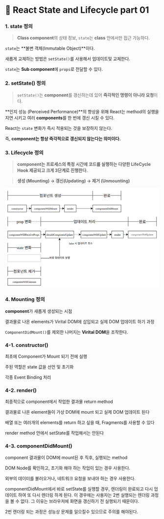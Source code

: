 # 📄 React State and Lifecycle part 01

### 1. state 정의

> **Class component**의 상태 정보, `state`는 **class** 안에서만 접근 가능하다.

`state`는 **불변 객체\(Immutable Object\)**이다.

새롭게 교체하는 방법은 `setState()`를 사용해서 업데이트및 교체한다.

`state`는 **Sub component**에 `props`로 전달할 수 있다.

### 2. setState\(\) 정의

> `setState()`는 **component**를 갱신하는데 있어 **즉각적인 명령이 아니라 요청**이다.

**인지 성능 \(Perceived Performance\)**의 향상을 위해 React는 method의 실행을 지연 시키고 여러 **components**를 한 번에 갱신 시킬 수 있다.

React는 `state` 변화가 즉시 적용되는 것을 보장하지 않는다.

즉, **component는 항상 즉각적으로 갱신되지 않는다는 의미이다.**

### 3. Lifecycle 정의

> **component는 프로세스의 특정 시간에 코드를 실행하는 다양한 LifeCycle Hook 제공되고 크게 3단계로 진행한다.**

> **생성 \(Mounting\) → 갱신\(Updating\) → 제거 \(Unmounting\)**

![](../.gitbook/assets/screenshot-from-2016-12-10-00-21-26-1.png)

### 4. Mounting 정의

**component**가 새롭게 생성되는 시점

결과물로 나온 elements가 Virital DOM에 삽입되고 실제 DOM 업데이트 하기 과정

`ComponentDidMount()`를 제외한 나머지는 **Virital DOM**을 조작한다.

### 4-1. constructor\(\)

최초에 Component가 Mount 되기 전에 실행

주된 역할은 state 값을 선언 및 초기화

각종 Event Binding 처리

### 4-2. render\(\)

최종적으로 component에서 작업한 결과물 return method

결과물로 나온 element들이 가상 DOM에 mount 되고 실제 DOM 업데이트 된다

배열 또는 여러개의 elements를 return 하고 싶을 때, Fragments를 사용할 수 있다

render method 안에서 setState를 작업해서는 안된다

### 4-3. componentDidMount\(\)

component 결과물이 DOM에 mount된 후 직후, 실행되는 method

DOM Node를 확인하고, 초기화 해야 하는 작업이 있는 경우 사용한다.

외부의 데이터를 불러오거나, 네트워크 요청을 보내야 하는 경우 사용한다.

componentDidMount에서 바로 setState를 실행할 경우, 렌더링이 완료되고 다시 업데이트 하여 또 다시 렌더링 하게 된다. 이 경우에는 사용자는 2번 실행되는 렌더링 과정을 볼 수 없다. 그 이유는  브라우저에 화면을 갱신하기 전 실행되기 때문이다.

2번 렌더링 되는 과정은 성능상 문제를 일으킬수 있으므로 주의를 해야된다.

